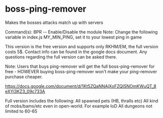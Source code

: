 # boss-ping-remover
Makes the bosses attacks match up with servers

Command(s): BPR -- Enable/Disable the module
Note: Change the following variable in index.js MY_MIN_PING, set it to your lowest ping in game

This version is the free version and supports only RKHM/EM, the full version costs 5$. Contact info can be found in the google docs document. Any questions regarding the full version can be asked there.

Note: Users that buys ping-remover will get the full boss-ping-remover for free - HOWEVER buying boss-ping-remover won't make your ping-remover purchase cheaper.

https://docs.google.com/document/d/1Kt5ZQaNNAjXoFZQISNOmKWuQT_8eXYi3KZ3_09c733A

Full version includes the following:
All spawned pets (HB, thralls etc)
All kind of mobs/bams/etc even in open-world. For example IoD
All dungeons not limited to 60-65
